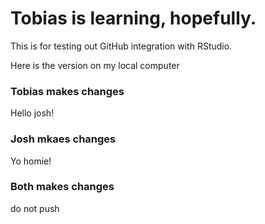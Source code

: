 # Tobias is learning, hopefully.

This is for testing out GitHub integration with RStudio.

Here is the version on my local computer


### Tobias makes changes

Hello josh!

### Josh mkaes changes

Yo homie! 

### Both makes changes

do not push
